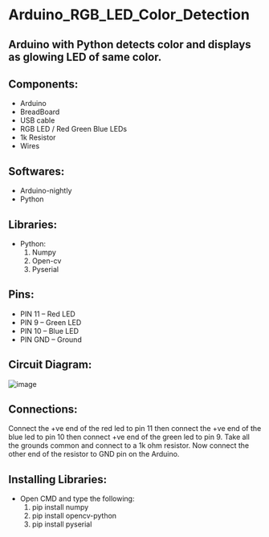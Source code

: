 # Arduino_RGB_LED_Color_Detection

## Arduino with Python detects color and displays as glowing LED of same color.

## Components:
- Arduino
- BreadBoard
- USB cable
- RGB LED / Red Green Blue LEDs
- 1k Resistor
- Wires

## Softwares:
- Arduino-nightly
- Python

## Libraries:
- Python:
  1. Numpy
  2. Open-cv
  3. Pyserial

## Pins:
- PIN 11 – Red LED
- PIN 9 – Green LED
- PIN 10 – Blue LED
- PIN GND – Ground

## Circuit Diagram:
![image](https://github.com/user-attachments/assets/cd490fc7-0bf9-4dbb-ad71-1f2132ab8195)

## Connections:
Connect the +ve end of the red led to pin 11 then connect the +ve end of the blue led to pin 10 then connect +ve end of the green led to pin 9. Take all the grounds common and connect to a 1k ohm resistor. Now connect the other end of the resistor to GND pin on the Arduino.

## Installing Libraries:
- Open CMD and type the following:
  1. pip install numpy
  2. pip install opencv-python
  3. pip install pyserial
